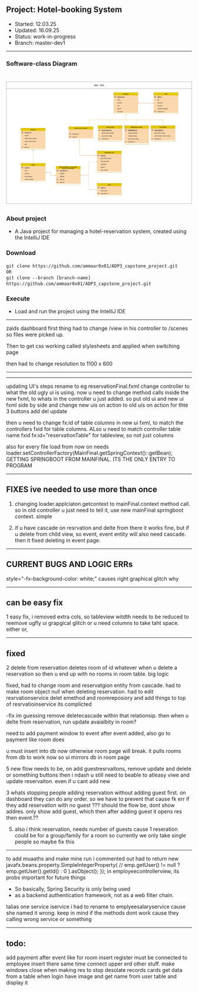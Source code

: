 ## Project: 	Hotel-booking System
- Started: 	12.03.25
- Updated: 	16.09.25
- Status: 	work-in-progress
- Branch:	master-dev1
---

### Software-class Diagram
![hms_erd.drawio.png](hms_erd.drawio.png)
=======

### About project
- A Java project for managing a hotel-reservation system, created using the IntelliJ IDE 


### Download
```
git clone https://github.com/ammaar0x01/ADP3_capstone_project.git
OR
git clone --branch [branch-name] https://github.com/ammaar0x01/ADP3_capstone_project.git
```


### Execute
- Load and run the project using the IntelliJ IDE
---

zaids dashboard
first thing had to change /view in his controller to /scenes
so files were picked up.

Then to get css working called stylesheets and applied 
when switching page

then had to change resolution to 1100 x 600


-----


-------
updating UI's steps
rename to eg reservationFinal.fxml
change controller to what the old ugly ui is using.
now u need to change method calls inside the new fxml, to 
whats in the controller u just added. so put old ui and new ui fxml side by side
and change new uis on action to old uis on action for thte 3 buttons add del update

then u need to change fx:id of table columns in new ui fxml, to match
the controllers fxid for table columns. ALso u need to match
controller table name fxid fx:id="reservationTable" for tableview,
so not just columns

also for every file load from now on needs
loader.setControllerFactory(MainFinal.getSpringContext()::getBean);
GETTING SPRINGBOOT FROM MAINFINAL.  ITS THE ONLY ENTRY TO PROGRAM


---
FIXES ive needed to use more than once
---
1. changing loader.applciaton.getcontext
to mainFinal.context method call. so in old controller
u just need to tell it, use new mainFinal springboot context.
simple

2. if u have cascade on resrvation and delte from there
it works fine, but if u delete from child view, so event,
event entity will also need cascade. then it fixed
deleting in event page.

----
CURRENT BUGS AND LOGIC ERRs
---
style="-fx-background-color: white;" causes right graphical glitch
why

---
can be easy fix
--
1 easy fix, i removed extra cols, so tableview witdth needs to
be reduced to reemove ugfly ui grapgical glitch or u need columns
to take taht space. either or,

---
fixed
--
2 delete from reservation deletes
room of id whatever when u delete a reservation
so then u end up with no rooms in room table. big logic 

fixed, had to change room and reservatgion entity
from cascade. had to make room object null when deleting
reservation. had to edit resrvationservice delet emethod
and roomreposiory and add things to top of resrvatioinservice
its complicted

-fix im guessing remove deletecascade within that relationsip.
then when u delte from reservation, run update avaialbity
in room?



need to add payment window to
event after event added, also go to payment
like room does

u must insert into db now otherwise room page
will break. it pulls rooms from db to work now
so ui mirrors db in room page





5 new flow needs to be,
on add guestresrvaitons, remove
update and delete or something buttons
then i ndash u still need to beable to atleasy
viwe and update reservaiton. even if u cant add new



3 whats stopping people adding reservation
without adding guest first. on dashboard
they can do any order. so we have to prevent
that cause fk err if they add reservation with no guest
??? should the flow be, dont show addres.
only show add guest, which then after adding
guest it opens res then event.??

5. also i think reservation, needs number of guests
cause 1 reseration could be for a group/family for a room
so currently we only take single people so maybe fix this
----
to add muaaths and make mine run i commented out had to
return new javafx.beans.property.SimpleIntegerProperty(
//                emp.getUser() != null ? emp.getUser().getId() : 0
).asObject();
});
in employeecontrollerview, its probs important for future things


- So basically, Spring Security is only being used 
- as a backend authentication framework, not as a web filter chain.



talias one service iservice i had to rename
to emplyeesalaryservice cause she named it wrong.
keep in mind if the methods dont work
cause they calling wrong service or something





---
todo:
---
add payment after event like for room
insert register must be connected to employee insert there same time
connect upper erd other stuff.
make windows close when making res to stop desolate records
cards get data from a table
when login have image and get name from user table and display it

